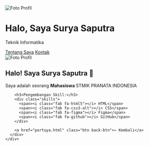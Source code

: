 <!DOCTYPE html>
<html lang="id">
<head>
  <meta charset="UTF-8">
  <meta name="viewport" content="width=device-width, initial-scale=1.0">
  <title>Portofolio Saya</title>
  <link rel="stylesheet" href="style.css">
</head>
<body>
  <div class="container">
    <div class="profile-card">
      <img src="c:\Users\Surya Saputra\Downloads\WhatsApp Image 2025-05-21 at 19.09.05.jpeg" alt="Foto Profil" class="profile-img">
      <h1>Halo, Saya Surya Saputra</h1>
      <p class="tagline">Teknik Informatika</p>
      <div class="buttons">
        <a href="tentanguya.html" class="btn">Tentang Saya</a>
        <a href="kontakuya.html" class="btn btn-outline">Kontak</a>
      </div>
    </div>
  </div>
</body>
</html>
<!DOCTYPE html>
<html lang="id">
<head>
  <meta charset="UTF-8" />
  <meta name="viewport" content="width=device-width, initial-scale=1.0"/>
  <title>Tentang Saya</title>
  <link rel="stylesheet" href="style.css"/>
  <link rel="stylesheet" href="https://cdnjs.cloudflare.com/ajax/libs/font-awesome/6.5.0/css/all.min.css" />
</head>
<body>
  <section class="about-section">
    <div class="about-container">
      <div class="about-image">
        <img src="c:\Users\Surya Saputra\Downloads\WhatsApp Image 2025-05-21 at 19.09.05.jpeg" alt="Foto Profil"/>
      </div>
      <div class="about-text">
        <h2>Halo! Saya Surya Saputra 👋</h2>
        <p>Saya adalah seorang <strong>Mahasiswa </strong> STMIK PRANATA INDONESIA</p>
        <p></p>

        <h3>Pengembangan Skill:</h3>
        <div class="skills">
          <span><i class="fab fa-html5"></i> HTML</span>
          <span><i class="fab fa-css3-alt"></i> CSS</span>
          <span><i class="fab fa-figma"></i> Figma</span>
          <span><i class="fab fa-github"></i> GitHub</span>
        </div>

        <a href="portuya.html" class="btn back-btn">← Kembali</a>
      </div>
    </div>
  </section>
</body>
</html>
